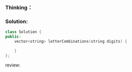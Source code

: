 ### Thinking：

### Solution:

```cpp
class Solution {
public:
    vector<string> letterCombinations(string digits) {
        
    }
};
```

review: